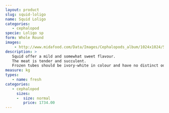 ```yaml
---
layout: product
slug: squid-loligo
name: Squid Loligo
categories:
   - cephalopod
specie: Loligo sp
form: Whole Round 
images:
    - http://www.midafood.com/Data/Images/Cephalopods_album/1024x1024/54ec217854e5a294.jpg
description: >
   Squid offer a mild and somewhat sweet flavour.
   The meat is tender and succulent.
   Frozen tubes should be ivory-white in colour and have no distinct odor.
measure: kg
types:
   - name: fresh
categories:
   - cephalopod
     sizes:
     -  size: normal
        price: 1734.00
---
```

